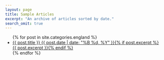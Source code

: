 ```yaml
---
layout: page
title: Sample Articles
excerpt: "An archive of articles sorted by date."
search_omit: true
---
```


<ul class="post-list">
{% for post in site.categories.england %} 
  <li><article><a href="{{ site.url }}{{ post.url }}">{{ post.title }} <span class="entry-date"><time datetime="{{ post.date | date_to_xmlschema }}">{{ post.date | date: "%B %d, %Y" }}</time></span>{% if post.excerpt %} <span class="excerpt">{{ post.excerpt }}</span>{% endif %}</a></article></li>
{% endfor %}
</ul>
